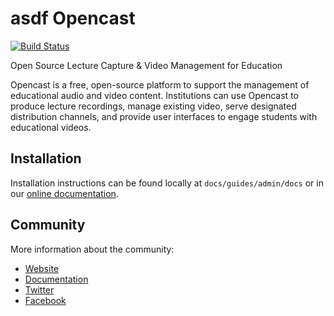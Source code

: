 asdf
Opencast
========

[![Build Status](https://travis-ci.org/opencast/opencast.svg?branch=develop)
](https://travis-ci.org/opencast/opencast)

Open Source Lecture Capture & Video Management for Education

Opencast is a free, open-source platform to support the management of
educational audio and video content. Institutions can use Opencast to
produce lecture recordings, manage existing video, serve designated
distribution channels, and provide user interfaces to engage students with
educational videos.


Installation
------------

Installation instructions can be found locally at `docs/guides/admin/docs` or in
our [online documentation](https://docs.opencast.org).


Community
---------

More information about the community:

- [Website](https://opencast.org)
- [Documentation](https://docs.opencast.org)
- [Twitter](https://twitter.com/openmatter)
- [Facebook](https://facebook.com/opencast)
